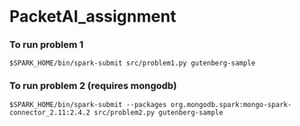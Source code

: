 # PacketAI_assignment

### To run problem 1
```shell 
$SPARK_HOME/bin/spark-submit src/problem1.py gutenberg-sample
```

### To run problem 2 (requires mongodb)
```shell 
$SPARK_HOME/bin/spark-submit --packages org.mongodb.spark:mongo-spark-connector_2.11:2.4.2 src/problem2.py gutenberg-sample
```
